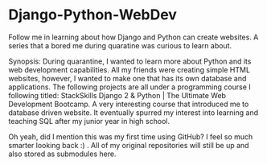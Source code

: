 # Django-Python-WebDev
Follow me in learning about how Django and Python can create websites. A series that a bored me during quaratine was curious to learn about.

Synopsis:
During quarantine, I wanted to learn more about Python and its web development capabilities. All my friends were creating simple HTML websites, however, I wanted to make one that has its own database and applications. The following projects are all under a programming course I following titled: StackSkills Django 2 & Python | The Ultimate Web Development Bootcamp. A very interesting course that introduced me to database driven website. It eventually spurred my interest into learning and teaching SQL after my junior year in high school.

Oh yeah, did I mention this was my first time using GitHub? I feel so much smarter looking back :) .
All of my original repositories will still be up and also stored as submodules here.
